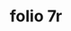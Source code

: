 ---
layout: edition
title: folio 7r
manuscript: Florence, Biblioteca Marucelliana, Carte Rajna XIX.15
sigla: R
iip: r007r.tif
milestone: 13
---